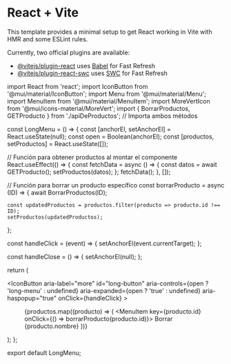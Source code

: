 # React + Vite

This template provides a minimal setup to get React working in Vite with HMR and some ESLint rules.

Currently, two official plugins are available:

- [@vitejs/plugin-react](https://github.com/vitejs/vite-plugin-react/blob/main/packages/plugin-react/README.md) uses [Babel](https://babeljs.io/) for Fast Refresh
- [@vitejs/plugin-react-swc](https://github.com/vitejs/vite-plugin-react-swc) uses [SWC](https://swc.rs/) for Fast Refresh




import React from 'react';
import IconButton from '@mui/material/IconButton';
import Menu from '@mui/material/Menu';
import MenuItem from '@mui/material/MenuItem';
import MoreVertIcon from '@mui/icons-material/MoreVert';
import { BorrarProductos, GETProducto } from './apiDeProductos'; // Importa ambos métodos

const LongMenu = () => {
  const [anchorEl, setAnchorEl] = React.useState(null);
  const open = Boolean(anchorEl);
  const [productos, setProductos] = React.useState([]);

  // Función para obtener productos al montar el componente
  React.useEffect(() => {
    const fetchData = async () => {
      const datos = await GETProducto();
      setProductos(datos);
    };
    fetchData();
  }, []);

  // Función para borrar un producto específico
  const borrarProducto = async (ID) => {
    await BorrarProductos(ID);

    const updatedProductos = productos.filter(producto => producto.id !== ID);
    setProductos(updatedProductos);
  };

  const handleClick = (event) => {
    setAnchorEl(event.currentTarget);
  };

  const handleClose = () => {
    setAnchorEl(null);
  };

  return (
    <div>
      <IconButton
        aria-label="more"
        id="long-button"
        aria-controls={open ? 'long-menu' : undefined}
        aria-expanded={open ? 'true' : undefined}
        aria-haspopup="true"
        onClick={handleClick}
      >
        <MoreVertIcon />
      </IconButton>
      <Menu
        id="long-menu"
        anchorEl={anchorEl}
        open={open}
        onClose={handleClose}
      >
        {productos.map((producto) => (
          <MenuItem key={producto.id} onClick={() => borrarProducto(producto.id)}>
            Borrar {producto.nombre}
          </MenuItem>
        ))}
      </Menu>
    </div>
  );
};

export default LongMenu;